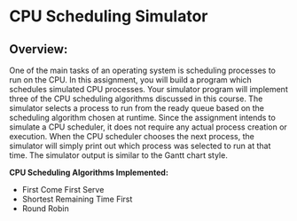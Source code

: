 CPU Scheduling Simulator
=======================
Overview:
-----------
One of the main tasks of an operating system is scheduling processes to run on the CPU. In this assignment, you will build a program which schedules simulated CPU processes. Your simulator program will implement three of the CPU scheduling algorithms discussed in this course. The simulator selects a process to run from the ready queue based on the scheduling algorithm chosen at runtime. Since the assignment intends to simulate a CPU scheduler, it does not require any actual process creation or execution. When the CPU scheduler chooses the next process, the simulator will simply print out which process was selected to run at that time. The simulator output
is similar to the Gantt chart style.

**CPU Scheduling Algorithms Implemented:**
- First Come First Serve
- Shortest Remaining Time First
- Round Robin

